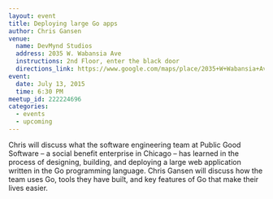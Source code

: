 ```yaml
---
layout: event
title: Deploying large Go apps
author: Chris Gansen
venue:
  name: DevMynd Studios
  address: 2035 W. Wabansia Ave
  instructions: 2nd Floor, enter the black door
  directions_link: https://www.google.com/maps/place/2035+W+Wabansia+Ave,+Chicago,+IL+60647/@41.9120576,-87.6789658,17z
event:
  date: July 13, 2015
  time: 6:30 PM
meetup_id: 222224696
categories:
  - events
  - upcoming
---
```

Chris will discuss what the software engineering team at Public Good Software – 
a social benefit enterprise in Chicago – has learned in the process of designing, 
building, and deploying a large web application written in the Go programming language.
Chris Gansen will discuss how the team uses Go, tools they have built, and key 
features of Go that make their lives easier.